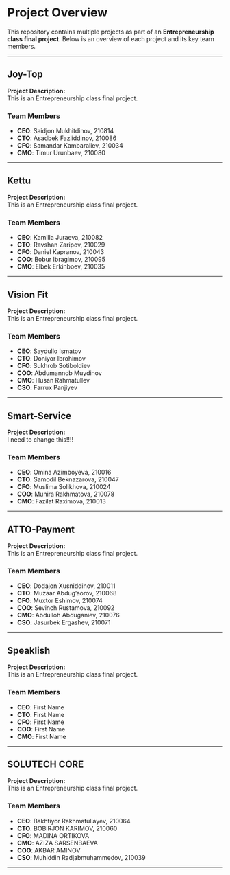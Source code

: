 # Project Overview

This repository contains multiple projects as part of an **Entrepreneurship class final project**. Below is an overview of each project and its key team members.

---

## **Joy-Top**

**Project Description:**  
This is an Entrepreneurship class final project.

### Team Members
- **CEO**: Saidjon Mukhitdinov, 210814
- **CTO**: Asadbek Fazliddinov, 210086
- **CFO**: Samandar Kambaraliev, 210034 
- **CMO**: Timur Urunbaev, 210080

---

## **Kettu**

**Project Description:**  
This is an Entrepreneurship class final project.

### Team Members
- **CEO**: Kamilla Juraeva, 210082
- **CTO**: Ravshan Zaripov, 210029
- **CFO**: Daniel Kapranov, 210043
- **COO**: Bobur Ibragimov, 210095
- **CMO**: Elbek Erkinboev, 210035

---

## **Vision Fit**

**Project Description:**  
This is an Entrepreneurship class final project.

### Team Members
- **CEO**: Saydullo Ismatov
- **CTO**: Doniyor Ibrohimov
- **CFO**: Sukhrob Sotiboldiev
- **COO**: Abdumannob Muydinov
- **CMO**: Husan Rahmatullev
- **CSO**: Farrux Panjiyev

---

## **Smart-Service**

**Project Description:**  
I need to change this!!!!

### Team Members
- **CEO**: Omina Azimboyeva, 210016
- **CTO**: Samodil Beknazarova, 210047
- **CFO**: Muslima Solikhova, 210024
- **COO**: Munira Rakhmatova, 210078
- **CMO**: Fazilat Raximova, 210013

---

## **ATTO-Payment**

**Project Description:**  
This is an Entrepreneurship class final project.

### Team Members
- **CEO**: Dodajon Xusniddinov, 210011
- **CTO**: Muzaar Abdug’aorov, 210068
- **CFO**: Muxtor Eshimov, 210074
- **COO**: Sevinch Rustamova, 210092
- **CMO**: Abdulloh Abduganiev, 210076
- **CSO**: Jasurbek Ergashev, 210071

---
## **Speaklish**

**Project Description:**  
This is an Entrepreneurship class final project.

### Team Members
- **CEO**: First Name
- **CTO**: First Name
- **CFO**: First Name
- **COO**: First Name
- **CMO**: First Name

---

## **SOLUTECH CORE**

**Project Description:**  
This is an Entrepreneurship class final project.

### Team Members
- **CEO**: Bakhtiyor Rakhmatullayev, 210064
- **CTO**: BOBIRJON KARIMOV, 210060
- **CFO**: MADINA ORTIKOVA
- **CMO**: AZIZA SARSENBAEVA
- **COO**: AKBAR AMINOV
- **CSO**: Muhiddin Radjabmuhammedov, 210039

---
